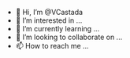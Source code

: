 - 👋 Hi, I’m @VCastada
- 👀 I’m interested in ...
- 🌱 I’m currently learning ...
- 💞️ I’m looking to collaborate on ...
- 📫 How to reach me ...

<!---
VCastada/VCastada is a ✨ special ✨ repository because its `README.md` (this file) appears on your GitHub profile.
You can click the Preview link to take a look at your changes.
--->
